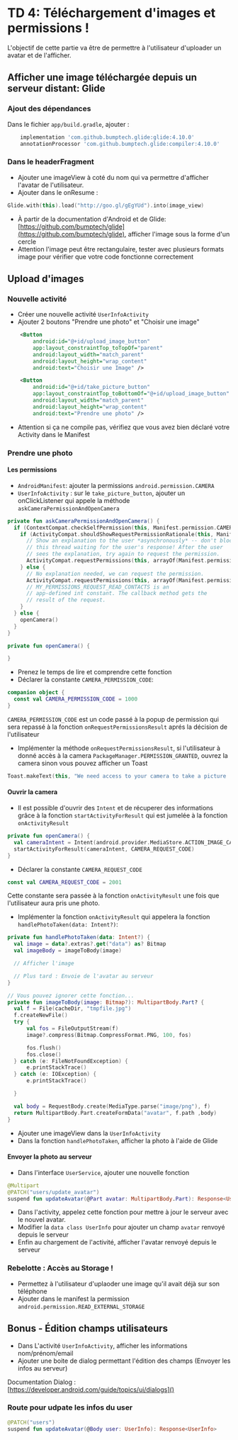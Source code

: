 # TD 4: Téléchargement d'images et permissions !

L'objectif de cette partie va être de permettre à l'utilisateur d'uploader un avatar et de l'afficher.

## Afficher une image téléchargée depuis un serveur distant: Glide


### Ajout des dépendances

Dans le fichier `app/build.gradle`, ajouter :

```groovy
    implementation 'com.github.bumptech.glide:glide:4.10.0'
    annotationProcessor 'com.github.bumptech.glide:compiler:4.10.0'
```


### Dans le headerFragment

- Ajouter une imageView à coté du nom qui va permettre d'afficher l'avatar de l'utilisateur.
- Ajouter dans le onResume :

```kotlin
Glide.with(this).load("http://goo.gl/gEgYUd").into(image_view)
```

- À partir de la documentation d'Android et de Glide: [https://github.com/bumptech/glide](https://github.com/bumptech/glide), afficher l'image sous la forme d'un cercle
- Attention l'image peut être rectangulaire, tester avec plusieurs formats image pour vérifier que votre code fonctionne correctement

## Upload d'images

### Nouvelle activité
- Créer une nouvelle activité `UserInfoActivity`
- Ajouter 2 boutons "Prendre une photo" et "Choisir une image"

```xml
    <Button
        android:id="@+id/upload_image_button"
        app:layout_constraintTop_toTopOf="parent"
        android:layout_width="match_parent"
        android:layout_height="wrap_content"
        android:text="Choisir une Image" />

    <Button
        android:id="@+id/take_picture_button"
        app:layout_constraintTop_toBottomOf="@+id/upload_image_button"
        android:layout_width="match_parent"
        android:layout_height="wrap_content"
        android:text="Prendre une photo" />
```

- Attention si ça ne compile pas, vérifiez que vous avez bien déclaré votre Activity dans le Manifest

### Prendre une photo

#### Les permissions
- `AndroidManifest`: ajouter la permissions `android.permission.CAMERA`
- `UserInfoActivity` : sur le `take_picture_button`, ajouter un onClickListener qui appele la méthode `askCameraPermissionAndOpenCamera`


```kotlin
private fun askCameraPermissionAndOpenCamera() {
  if (ContextCompat.checkSelfPermission(this, Manifest.permission.CAMERA) != PackageManager.PERMISSION_GRANTED) {
    if (ActivityCompat.shouldShowRequestPermissionRationale(this, Manifest.permission.CAMERA)) {
      // Show an explanation to the user *asynchronously* -- don't block
      // this thread waiting for the user's response! After the user
      // sees the explanation, try again to request the permission.
      ActivityCompat.requestPermissions(this, arrayOf(Manifest.permission.CAMERA), CAMERA_PERMISSION_CODE )
    } else {
      // No explanation needed, we can request the permission.
      ActivityCompat.requestPermissions(this, arrayOf(Manifest.permission.CAMERA), CAMERA_PERMISSION_CODE )
      // MY_PERMISSIONS_REQUEST_READ_CONTACTS is an
      // app-defined int constant. The callback method gets the
      // result of the request.
    }
  } else {
    openCamera()
  }
}

private fun openCamera() {

}
```

- Prenez le temps de lire et comprendre cette fonction
- Déclarer la constante `CAMERA_PERMISSION_CODE`:

```kotlin
companion object {
  const val CAMERA_PERMISSION_CODE = 1000
}
```

`CAMERA_PERMISSION_CODE` est un code passé à la popup de permission qui sera repassé à la fonction `onRequestPermissionsResult` aprés la décision de l'utilisateur


- Implémenter la méthode `onRequestPermissionsResult`, si l'utilisateur à donné accès à la camera `PackageManager.PERMISSION_GRANTED`, ouvrez la camera sinon vous pouvez afficher un Toast 

```kotlin
Toast.makeText(this, "We need access to your camera to take a picture :'(", Toast.LENGTH_LONG).show()
```


#### Ouvrir la camera
- Il est possible d'ouvrir des `Intent` et de récuperer des informations grâce à la fonction `startActivityForResult` qui est jumelée à la fonction `onActivityResult`



```kotlin
private fun openCamera() {
  val cameraIntent = Intent(android.provider.MediaStore.ACTION_IMAGE_CAPTURE)
  startActivityForResult(cameraIntent, CAMERA_REQUEST_CODE)
}
```

- Déclarer la constante `CAMERA_REQUEST_CODE`

```kotlin
const val CAMERA_REQUEST_CODE = 2001
```

Cette constante sera passée à la fonction `onActivityResult` une fois que l'utilisateur aura pris une photo.

- Implémenter la fonction `onActivityResult` qui appelera la fonction `handlePhotoTaken(data: Intent?)`:


```kotlin
private fun handlePhotoTaken(data: Intent?) {
  val image = data?.extras?.get("data") as? Bitmap
  val imageBody = imageToBody(image)

  // Afficher l'image

  // Plus tard : Envoie de l'avatar au serveur
}

// Vous pouvez ignorer cette fonction...
private fun imageToBody(image: Bitmap?): MultipartBody.Part? {
  val f = File(cacheDir, "tmpfile.jpg")
  f.createNewFile()
  try {
      val fos = FileOutputStream(f)
      image?.compress(Bitmap.CompressFormat.PNG, 100, fos)

      fos.flush()
      fos.close()
  } catch (e: FileNotFoundException) {
      e.printStackTrace()
  } catch (e: IOException) {
      e.printStackTrace()

  }

  val body = RequestBody.create(MediaType.parse("image/png"), f)
  return MultipartBody.Part.createFormData("avatar", f.path ,body)
}
```

- Ajouter une imageView dans la `UserInfoActivity`
- Dans la fonction `handlePhotoTaken`, afficher la photo à l'aide de Glide

#### Envoyer la photo au serveur
- Dans l'interface `UserService`, ajouter une nouvelle fonction

```kotlin
@Multipart
@PATCH("users/update_avatar")
suspend fun updateAvatar(@Part avatar: MultipartBody.Part): Response<UserInfo>
```

- Dans l'activity, appelez cette fonction pour mettre à jour le serveur avec le nouvel avatar.
- Modifier la `data class UserInfo` pour ajouter un champ `avatar` renvoyé depuis le serveur
- Enfin au chargement de l'activité, afficher l'avatar renvoyé depuis le serveur


### Rebelotte : Accès au Storage !
- Permettez à l'utilisateur d'uplaoder une image qu'il avait déjà sur son téléphone
- Ajouter dans le manifest la permission `android.permission.READ_EXTERNAL_STORAGE`



## Bonus - Édition champs utilisateurs
- Dans L'activité `UserInfoActivity`, afficher les informations nom/prénom/email
- Ajouter une boite de dialog permettant l'édition des champs (Envoyer les infos au serveur)

Documentation Dialog : [https://developer.android.com/guide/topics/ui/dialogs]()

### Route pour udpate les infos du user

```kotlin
@PATCH("users")
suspend fun updateAvatar(@Body user: UserInfo): Response<UserInfo>
```
